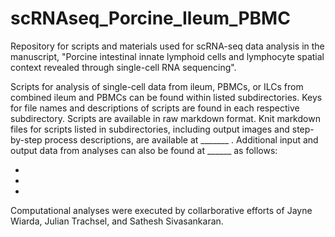# scRNAseq_Porcine_Ileum_PBMC

Repository for scripts and materials used for scRNA-seq data analysis in the manuscript, "Porcine intestinal innate lymphoid cells and lymphocyte spatial context revealed through single-cell RNA sequencing". 

Scripts for analysis of single-cell data from ileum, PBMCs, or ILCs from combined ileum and PBMCs can be found within listed subdirectories. Keys for file names and descriptions of scripts are found in each respective subdirectory. Scripts are available in raw markdown format. Knit markdown files for scripts listed in subdirectories, including output images and step-by-step process descriptions, are available at _______ . Additional input and output data from analyses can also be found at ______ as follows:

*
*
*

Computational analyses were executed by collarborative efforts of Jayne Wiarda, Julian Trachsel, and Sathesh Sivasankaran. 
